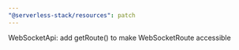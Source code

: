```yaml
---
"@serverless-stack/resources": patch
---
```


WebSocketApi: add getRoute() to make WebSocketRoute accessible
